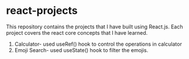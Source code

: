 # react-projects

This repository contains the projects that I have built using React.js. Each project covers the react core concepts that I have learned.

1. Calculator- used useRef() hook to control the operations in calculator
2. Emoji Search- used useState() hook to filter the emojis.
